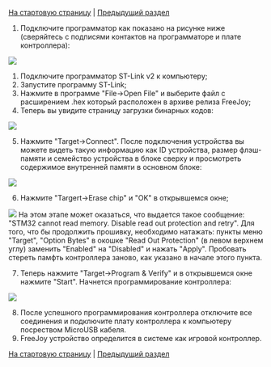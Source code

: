 [На стартовую страницу](../README.md) | [Предыдущий раздел](Прошивка-контроллера.md)

1. Подключите программатор как показано на рисунке ниже (сверяйтесь с подписями контактов на программаторе и плате контроллера):

![](../images/1.jpg)

1. Подключите программатор ST-Link v2 к компьютеру;
1. Запустите программу ST-Link;
1. Нажмите в программе "File->Open File" и выберите файл с расширением .hex который расположен в архиве релиза FreeJoy;
1. Теперь вы увидите страницу загрузки бинарных кодов:

![](../images/2.jpg)

5. Нажмите "Target->Connect". После подключения устройства вы можете видеть такую информацию как ID устройства, размер флэш-памяти и семейство устройства в блоке сверху и просмотреть содержимое внутренней памяти в основном блоке:

![](../images/3.jpg)

6. Нажмите "Targert->Erase chip" и "OK" в открывшемся окне;

![](../images/4.jpg)
На этом этапе может оказаться, что выдается такое сообщение: "STM32 cannot read memory. Disable read out protection and retry".
Для того, что бы продолжить прошивку, необходимо натажать: пункты меню "Target", "Option Bytes" в окошке "Read Out Protection" (в левом верхнем углу) заменить "Enabled" на "Disabled" и нажать "Apply". Пробовать стереть памфть контроллера заново, как указано в начале этого пункта.

7. Теперь нажмите "Target->Program & Verify" и в открывшемся окне нажмите "Start". Начнется программирование контроллера:

![](../images/5.jpg)

8. После успешного программирования контроллера отключите все соединения и подключите плату контроллера к компьютеру посреством MicroUSB кабеля.
9. FreeJoy устройство определится в системе как игровой контроллер.

[На стартовую страницу](../README.md) | [Предыдущий раздел](Прошивка-контроллера.md) 

